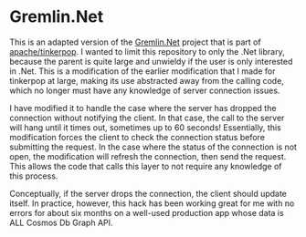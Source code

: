# Gremlin.Net
This is an adapted version of the [Gremlin.Net](https://github.com/apache/tinkerpop/tree/master/gremlin-dotnet) project that is part of [apache/tinkerpop](https://github.com/apache/tinkerpop).  I wanted to limit this repository to only the .Net library, because the parent is quite large and unwieldy if the user is only interested in .Net.  This is a modification of the earlier modification that I made for tinkerpop at large, making its use abstracted away from the calling code, which no longer must have any knowledge of server connection issues.

I have modified it to handle the case where the server has dropped the connection without notifying the client.  In that case, the call to the server will hang until it times out, sometimes up to 60 seconds!  Essentially, this modification forces the client to check the connection status before submitting the request.  In the case where the status of the connection is not open, the modification will refresh the connection, then send the request.  This allows the code that calls this layer to not require any knowledge of this process.

Conceptually, if the server drops the connection, the client should update itself.  In practice, however, this hack has been working great for me with no errors for about six months on a well-used production app whose data is ALL Cosmos Db Graph API.
